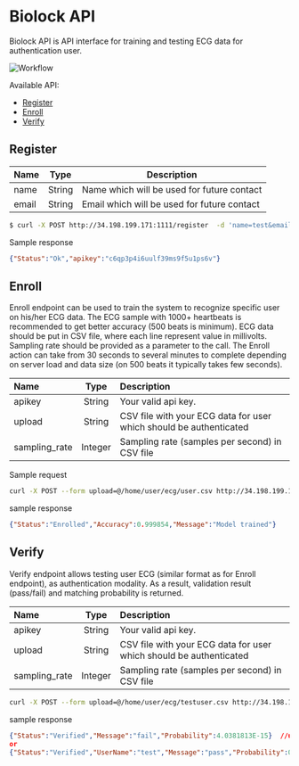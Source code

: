 # Biolock API

Biolock API is API interface for training and testing ECG data for authentication user.

![Workflow](img/WorkFlow.png)


Available API:

* [Register](#register)
* [Enroll](#enroll)
* [Verify](#verify)
    


## Register

| Name          | Type          | Description  |
| ------------- |:-------------:| -----|
| name          | String        | Name which will be used for future contact |
| email         | String        | Email which will be used for future contact |



```sh
$ curl -X POST http://34.198.199.171:1111/register  -d 'name=test&email=test@test.com'
```
  Sample response
```json
{"Status":"Ok","apikey":"c6qp3p4i6uulf39ms9f5u1ps6v"}
```

## Enroll

Enroll endpoint can be used to train the system to recognize specific user on his/her ECG data. The ECG sample with 1000+ heartbeats is recommended to get better accuracy (500 beats is minimum). ECG data should be put in CSV file, where each line represent value in millivolts. Sampling rate should be provided as a parameter to the call. The Enroll action can take from 30 seconds to several minutes to complete depending on server load and data size (on 500 beats it typically takes few seconds).


| Name | Type          | Description  |
| :-------------|:-------------:|:-----|
| apikey| String        | Your valid api key. |
| upload        | String        | CSV file with your ECG data for user which should be authenticated |
| sampling_rate        | Integer        | Sampling rate (samples per second) in CSV file |

Sample request

```sh
curl -X POST --form upload=@/home/user/ecg/user.csv http://34.198.199.171::1111/enroll?apikey=c6qp3p4i6uulf39ms9f5u1ps6v&sampling_rate=512
```
sample response

```json
{"Status":"Enrolled","Accuracy":0.999854,"Message":"Model trained"}
```

## Verify 

Verify endpoint allows testing user ECG (similar format as for Enroll endpoint), as authentication modality. As a result, validation result (pass/fail) and matching probability is returned.


| Name | Type          | Description  |
| :-------------|:-------------:|:-----|
| apikey| String        | Your valid api key. |
| upload        | String        | CSV file with your ECG data for user which should be authenticated |
| sampling_rate        | Integer        | Sampling rate (samples per second) in CSV file |

```sh
curl -X POST --form upload=@/home/user/ecg/testuser.csv http://34.198.199.171:1111/verify?apikey=c6qp3p4i6uulf39ms9f5u1ps6v&sampling_rate=512
```
sample response

```json
{"Status":"Verified","Message":"fail","Probability":4.0381813E-15}  //user didn`t match
or
{"Status":"Verified","UserName":"test","Message":"pass","Probability":0.989748}  //user match
```